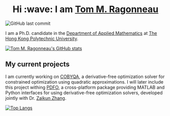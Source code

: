 <h1 align="center">
    Hi :wave: I am <a href="https://ragonneau.co/" target="_blank">Tom M. Ragonneau</a>
</h1>

![GitHub last commit](https://img.shields.io/github/last-commit/ragonneau/ragonneau)

I am a Ph.D. candidate in the [Department of Applied Mathematics](https://www.polyu.edu.hk/ama/) at [The Hong Kong Polytechnic University](https://www.polyu.edu.hk/).

[![Tom M. Ragonneau's GitHub stats](https://github-readme-stats.vercel.app/api?username=ragonneau&show_icons=true&theme=dracula)](https://github.com/anuraghazra/github-readme-stats)

## My current projects

I am currently working on [COBYQA](https://cobyqa.readthedocs.io/en/latest/), a derivative-free optimization solver for constrained optimization using quadratic approximations.
I will later include this project withing [PDFO](https://www.pdfo.net/), a cross-platform package providing MATLAB and Python interfaces for using derivative-free optimization solvers, developed jointly with Dr. [Zaikun Zhang](https://www.zhangzk.net).

[![Top Langs](https://github-readme-stats.vercel.app/api/top-langs/?username=ragonneau&layout=compact)](https://github.com/anuraghazra/github-readme-stats)
